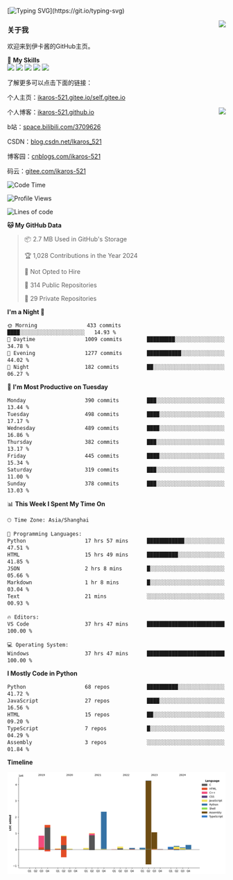 [![Typing SVG](https://readme-typing-svg.herokuapp.com?size=25&duration=3000&color=8C43EA&vCenter=true&width=200&height=40&lines=Hi+Welcome+%F0%9F%91%8B%F0%9F%8F%BB;I'm+Love丶伊卡洛斯~~)](https://git.io/typing-svg)

<a href="#">
  <img align="right" src="https://github-readme-stats.vercel.app/api?username=Ikaros-521&count_private=true&show_icons=true&bg_color=15,f2f7fd,E0EAFC" />
</a>

### 关于我

欢迎来到伊卡酱的GitHub主页。

🌟 **My Skills**  
![](https://img.shields.io/badge/-C-A8B9CC?style=flat-square&logo=C&logoColor=fff)
![](https://img.shields.io/badge/-Python-3776AB?style=flat-square&logo=Python&logoColor=fff)
![](https://img.shields.io/badge/-JavaScript-F7DF1E?style=flat-square&logo=JavaScript&logoColor=fff)
![](https://img.shields.io/badge/-C++-00599C?style=flat-square&logo=Cpp&logoColor=fff)
![](https://img.shields.io/badge/-Linux-000000?style=flat-square&logo=Linux&logoColor=fff)

了解更多可以点击下面的链接：  

个人主页：[ikaros-521.gitee.io/self.gitee.io](https://ikaros-521.gitee.io/self.gitee.io/)  

<img align='right' src="https://github.com/Ikaros-521/Ikaros-521/assets/40910637/3a5e50bc-91dc-4aa5-b7a0-8b27ad1c2b33" height="330">

个人博客：[ikaros-521.github.io](https://ikaros-521.github.io/)  

b站：[space.bilibili.com/3709626](https://space.bilibili.com/3709626)  

CSDN：[blog.csdn.net/Ikaros_521](https://blog.csdn.net/Ikaros_521)  

博客园：[cnblogs.com/ikaros-521](https://www.cnblogs.com/ikaros-521)  

码云：[gitee.com/ikaros-521](https://gitee.com/ikaros-521)  


<!--START_SECTION:waka-->
![Code Time](http://img.shields.io/badge/Code%20Time-1%2C879%20hrs%205%20mins-blue)

![Profile Views](http://img.shields.io/badge/Profile%20Views-5-blue)

![Lines of code](https://img.shields.io/badge/From%20Hello%20World%20I%27ve%20Written-13.2%20million%20lines%20of%20code-blue)

**🐱 My GitHub Data** 

> 📦 2.7 MB Used in GitHub's Storage 
 > 
> 🏆 1,028 Contributions in the Year 2024
 > 
> 🚫 Not Opted to Hire
 > 
> 📜 314 Public Repositories 
 > 
> 🔑 29 Private Repositories 
 > 
**I'm a Night 🦉** 

```text
🌞 Morning                433 commits         ████░░░░░░░░░░░░░░░░░░░░░   14.93 % 
🌆 Daytime                1009 commits        █████████░░░░░░░░░░░░░░░░   34.78 % 
🌃 Evening                1277 commits        ███████████░░░░░░░░░░░░░░   44.02 % 
🌙 Night                  182 commits         ██░░░░░░░░░░░░░░░░░░░░░░░   06.27 % 
```
📅 **I'm Most Productive on Tuesday** 

```text
Monday                   390 commits         ███░░░░░░░░░░░░░░░░░░░░░░   13.44 % 
Tuesday                  498 commits         ████░░░░░░░░░░░░░░░░░░░░░   17.17 % 
Wednesday                489 commits         ████░░░░░░░░░░░░░░░░░░░░░   16.86 % 
Thursday                 382 commits         ███░░░░░░░░░░░░░░░░░░░░░░   13.17 % 
Friday                   445 commits         ████░░░░░░░░░░░░░░░░░░░░░   15.34 % 
Saturday                 319 commits         ███░░░░░░░░░░░░░░░░░░░░░░   11.00 % 
Sunday                   378 commits         ███░░░░░░░░░░░░░░░░░░░░░░   13.03 % 
```


📊 **This Week I Spent My Time On** 

```text
🕑︎ Time Zone: Asia/Shanghai

💬 Programming Languages: 
Python                   17 hrs 57 mins      ████████████░░░░░░░░░░░░░   47.51 % 
HTML                     15 hrs 49 mins      ██████████░░░░░░░░░░░░░░░   41.85 % 
JSON                     2 hrs 8 mins        █░░░░░░░░░░░░░░░░░░░░░░░░   05.66 % 
Markdown                 1 hr 8 mins         █░░░░░░░░░░░░░░░░░░░░░░░░   03.04 % 
Text                     21 mins             ░░░░░░░░░░░░░░░░░░░░░░░░░   00.93 % 

🔥 Editors: 
VS Code                  37 hrs 47 mins      █████████████████████████   100.00 % 

💻 Operating System: 
Windows                  37 hrs 47 mins      █████████████████████████   100.00 % 
```

**I Mostly Code in Python** 

```text
Python                   68 repos            ██████████░░░░░░░░░░░░░░░   41.72 % 
JavaScript               27 repos            ████░░░░░░░░░░░░░░░░░░░░░   16.56 % 
HTML                     15 repos            ██░░░░░░░░░░░░░░░░░░░░░░░   09.20 % 
TypeScript               7 repos             █░░░░░░░░░░░░░░░░░░░░░░░░   04.29 % 
Assembly                 3 repos             ░░░░░░░░░░░░░░░░░░░░░░░░░   01.84 % 
```



**Timeline**

![Lines of Code chart](https://raw.githubusercontent.com/Ikaros-521/Ikaros-521/main/assets/bar_graph.png)


<!--END_SECTION:waka-->


<!--
**Ikaros-521/Ikaros-521** is a ✨ _special_ ✨ repository because its `README.md` (this file) appears on your GitHub profile.

Here are some ideas to get you started:

- 🔭 I’m currently working on ...
- 🌱 I’m currently learning ...
- 👯 I’m looking to collaborate on ...
- 🤔 I’m looking for help with ...
- 💬 Ask me about ...
- 📫 How to reach me: ...
- 😄 Pronouns: ...
- ⚡ Fun fact: ...
-->
